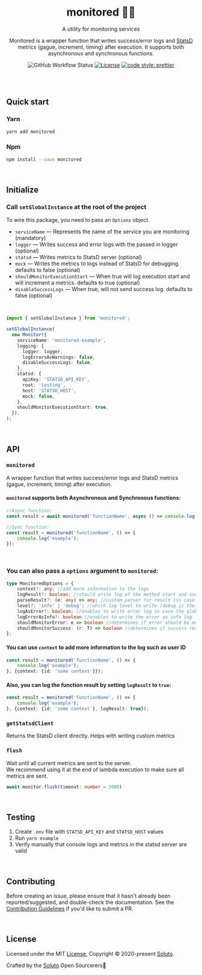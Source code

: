 <div align="center">

# monitored 🕵️‍♀️ 

A utility for monitoring services

Monitored is a wrapper function that writes success/error logs and [StatsD](https://github.com/statsd/statsd) metrics (gague, increment, timing) after execution. It supports both asynchronous and synchronous functions.

![GitHub Workflow Status](https://img.shields.io/github/workflow/status/Soluto/monitored/publish)
[![License](https://img.shields.io/badge/license-MIT-blue.svg)](https://github.com/soluto/tweek/blob/master/LICENSE.md)
[![code style: prettier](https://img.shields.io/badge/code_style-prettier-ff69b4.svg?style=flat-square)](https://github.com/prettier/prettier) 

</div>

<br>
<br>

## Quick start

### Yarn
```bash
yarn add monitored
```
### Npm
```bash
npm install --save monitored
```

<br>

## Initialize
### Call `setGlobalInstance` at the root of the project

To wire this package, you need to pass an `Options` object.

* `serviceName` — Represents the name of the service you are monitoring (mandatory)
* `logger` — Writes success and error logs with the passed in logger (optional)
* `statsd` — Writes metrics to StatsD server (optional)
* `mock` — Writes the metrics to logs instead of StatsD for debugging. defaults to false (optional)
* `shouldMonitorExecutionStart` — When true will log execution start and will increment a metrics. defaults to true (optional)
* `disableSuccessLogs` — When true, will not send success log. defaults to false (optional)
<br>

```ts
import { setGlobalInstance } from 'monitored';

setGlobalInstance(
  new Monitor({
    serviceName: 'monitored-example',
    logging: {
      logger: logger,
      logErrorsAsWarnings: false,
      disableSuccessLogs: false,
    },
    statsd: {
      apiKey: 'STATSD_API_KEY',
      root: 'testing',
      host: 'STATSD_HOST',
      mock: false,
    },
    shouldMonitorExecutionStart: true,
  }),
);
```

<br>

## API

### `monitored`
A wrapper function that writes success/error logs and StatsD metrics (gague, increment, timing) after execution.
<br>

#### `monitored` supports both **Asynchronous** and **Synchronous** functions:

```ts
//Async function:
const result = await monitored('functionName', async () => console.log('example'));

//Sync function:
const result = monitored('functionName', () => {
    console.log('example');
});
```

<br>

### You can also pass a `options` argument to `monitored`:

```ts
type MonitoredOptions = {
    context?: any; //add more information to the logs
    logResult?: boolean; //should write log of the method start and success
    parseResult?: (e: any) => any; //custom parser for result (in case it is logged)
    level?: 'info' | 'debug'; //which log level to write (debug is the default)
    logAsError?: boolean; //enables to write error log in case the global `logErrorsAsWarnings` is on
    logErrorAsInfo?: boolean //enables to write the error as info log
    shouldMonitorError: e => boolean //determines if error should be monitored and logged, defaults to true
    shouldMonitorSuccess: (r: T) => boolean //determines if success result should be monitored and logged, defaults to true 
};
```

#### You can use `context` to add more information to the log such as user ID

```ts
const result = monitored('functionName', () => {
    console.log('example');
}, {context: {id: 'some context'}});
```

#### Also, you can log the function result by setting `logResult` to `true`:

```ts
const result = monitored('functionName', () => {
    console.log('example');
}, {context: {id: 'some context'}, logResult: true});
```

### `getStatsdClient`

Returns the StatsD client directly. Helps with writing custom metrics

### `flush`

Wait until all current metrics are sent to the server. <br>
We recommend using it at the end of lambda execution to make sure all metrics are sent.

```ts
await monitor.flush(timeout: number = 2000)
```
<br>

## Testing

1. Create `.env` file with `STATSD_API_KEY` and `STATSD_HOST` values
2. Run `yarn example`
3. Verify manually that console logs and metrics in the statsd server are valid

<br>

## Contributing
Before creating an issue, please ensure that it hasn't already been reported/suggested, and double-check the documentation.
See the [Contribution Guidelines](https://github.com/Soluto/monitored/blob/master/.github/CONTRIBUTING.md) if you'd like to submit a PR.

<br>

## License
Licensed under the MIT [License](LICENSE), Copyright © 2020-present [Soluto](https://github.com/Soluto).

Crafted by the [Soluto](https://github.com/Soluto) Open Sourcerers🧙
